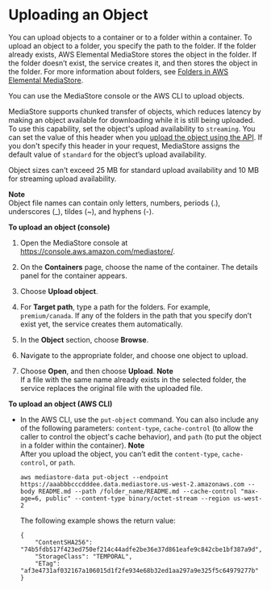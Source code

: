 # Uploading an Object<a name="objects-upload"></a>

You can upload objects to a container or to a folder within a container\. To upload an object to a folder, you specify the path to the folder\. If the folder already exists, AWS Elemental MediaStore stores the object in the folder\. If the folder doesn’t exist, the service creates it, and then stores the object in the folder\. For more information about folders, see [Folders in AWS Elemental MediaStore](folders.md)\.

You can use the MediaStore console or the AWS CLI to upload objects\. 

MediaStore supports chunked transfer of objects, which reduces latency by making an object available for downloading while it is still being uploaded\. To use this capability, set the object's upload availability to `streaming`\. You can set the value of this header when you [upload the object using the API](https://docs.aws.amazon.com/mediastore/latest/apireference/API_objstore_PutObject.html)\. If you don't specify this header in your request, MediaStore assigns the default value of `standard` for the object’s upload availability\. 

Object sizes can't exceed 25 MB for standard upload availability and 10 MB for streaming upload availability\.

**Note**  
Object file names can contain only letters, numbers, periods \(\.\), underscores \(\_\), tildes \(\~\), and hyphens \(\-\)\. 

**To upload an object \(console\)**

1. Open the MediaStore console at [https://console\.aws\.amazon\.com/mediastore/](https://console.aws.amazon.com/mediastore/)\.

1. On the **Containers** page, choose the name of the container\. The details panel for the container appears\.

1. Choose **Upload object**\.

1. For **Target path**, type a path for the folders\. For example, `premium/canada`\. If any of the folders in the path that you specify don’t exist yet, the service creates them automatically\.

1. In the **Object** section, choose **Browse**\.

1. Navigate to the appropriate folder, and choose one object to upload\.

1. Choose **Open**, and then choose **Upload**\.
**Note**  
If a file with the same name already exists in the selected folder, the service replaces the original file with the uploaded file\.

**To upload an object \(AWS CLI\)**
+ In the AWS CLI, use the `put-object` command\. You can also include any of the following parameters: `content-type`, `cache-control` \(to allow the caller to control the object's cache behavior\), and `path` \(to put the object in a folder within the container\)\.
**Note**  
After you upload the object, you can’t edit the `content-type`, `cache-control`, or `path`\.

  ```
  aws mediastore-data put-object --endpoint https://aaabbbcccdddee.data.mediastore.us-west-2.amazonaws.com --body README.md --path /folder_name/README.md --cache-control "max-age=6, public" --content-type binary/octet-stream --region us-west-2
  ```

  The following example shows the return value:

  ```
  {
      "ContentSHA256": "74b5fdb517f423ed750ef214c44adfe2be36e37d861eafe9c842cbe1bf387a9d",
      "StorageClass": "TEMPORAL",
      "ETag": "af3e4731af032167a106015d1f2fe934e68b32ed1aa297a9e325f5c64979277b"
  }
  ```